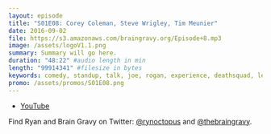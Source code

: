 ```yaml
---
layout: episode
title: "S01E08: Corey Coleman, Steve Wrigley, Tim Meunier"
date: 2016-09-02
file: https://s3.amazonaws.com/braingravy.org/Episode+8.mp3
image: /assets/logoV1.1.png
summary: Summary will go here.
duration: "48:22" #audio length in min
length: "99914341" #filesize in bytes
keywords: comedy, standup, talk, joe, rogan, experience, deathsquad, legion, of, skanks, science, media, news, video, games, nerd, comics, nerdist, pop, culter, technology, politics, npr
promo: /assets/promos/S01E08.png
---
```



- [YouTube](https://www.youtube.com/channel/UCeHkFQsmv90Num66OcKSAXg)


Find Ryan and Brain Gravy on Twitter: [@rynoctopus](https://twitter.com/rynoctopus) and [@thebraingravy](https://twitter.com/thebraingravy).